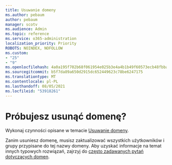 ```yaml
---
title: Usuwanie domeny
ms.author: pebaum
author: pebaum
manager: scotv
ms.audience: Admin
ms.topic: reference
ms.service: o365-administration
localization_priority: Priority
ROBOTS: NOINDEX, NOFOLLOW
ms.custom:
- "25"
- "9"
ms.openlocfilehash: 4a0a195f702b68f061954e025b3e4a4b1b49f60573ecb48fbbaaa6920a58f3f3
ms.sourcegitcommit: b5f7da89a650d2915dc652449623c78be6247175
ms.translationtype: MT
ms.contentlocale: pl-PL
ms.lasthandoff: 08/05/2021
ms.locfileid: "53918261"
---
```

# <a name="trying-to-remove-your-domain"></a>Próbujesz usunąć domenę?

Wykonaj czynności opisane w temacie [Usuwanie domeny](/microsoft-365/admin/get-help-with-domains/remove-a-domain).
  
Zanim usuniesz domenę, musisz zaktualizować wszystkich użytkowników i grupy przypisane do tej nazwy domeny. Aby uzyskać informacje na temat innych typowych rozwiązań, zajrzyj do [często zadawanych pytań dotyczących domen](/microsoft-365/admin/setup/domains-faq).
  
